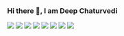 ### Hi there 👋, I am Deep Chaturvedi


![](https://github-profile-summary-cards.vercel.app/api/cards/profile-details?username=deepchaturvedi007&theme=solarized)
![](https://github-profile-summary-cards.vercel.app/api/cards/repos-per-language?username=deepchaturvedi007&theme=solarized)
![](https://github-profile-summary-cards.vercel.app/api/cards/most-commit-language?username=deepchaturvedi007&theme=solarized)
![](https://github-profile-summary-cards.vercel.app/api/cards/stats?username=deepchaturvedi007&theme=solarized)
![](https://github-profile-summary-cards.vercel.app/api/cards/productive-time?username=deepchaturvedi007&theme=solarized)
![](https://github-readme-streak-stats.herokuapp.com/?user=DeepChaturvedi007)
![](https://github-readme-streak-stats.herokuapp.com/?user=DeepChaturvedi007)
![](https://github-readme-stats.vercel.app/api/top-langs/?username=DeepChaturvedi007)
<!--
**DeepChaturvedi007/DeepChaturvedi007** is a ✨ _special_ ✨ repository because its `README.md` (this file) appears on your GitHub profile.

Here are some ideas to get you started:

- 🔭 I’m currently working on ...
- 🌱 I’m currently learning ...
- 👯 I’m looking to collaborate on ...
- 🤔 I’m looking for help with ...
- 💬 Ask me about ...
- 📫 How to reach me: ...
- 😄 Pronouns: ...
- ⚡ Fun fact: ...
-->
